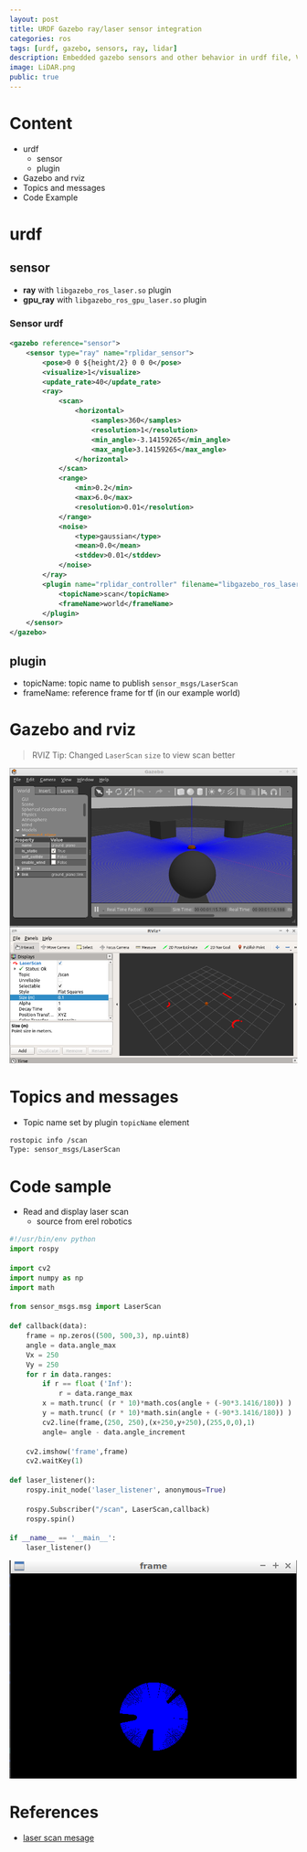 ```yaml
---
layout: post
title: URDF Gazebo ray/laser sensor integration
categories: ros
tags: [urdf, gazebo, sensors, ray, lidar]
description: Embedded gazebo sensors and other behavior in urdf file, View ray sensors in gazebo and rviz, Demo python Node to read sensor data
image: LiDAR.png
public: true
---
```

# Content
- urdf
  - sensor
  - plugin
- Gazebo and rviz
- Topics and messages
- Code Example

# urdf
## sensor
- **ray** with `libgazebo_ros_laser.so` plugin
- **gpu_ray** with `libgazebo_ros_gpu_laser.so` plugin
  
### Sensor urdf
```xml
<gazebo reference="sensor">
    <sensor type="ray" name="rplidar_sensor">
        <pose>0 0 ${height/2} 0 0 0</pose>
        <visualize>1</visualize>
        <update_rate>40</update_rate>
        <ray>
            <scan>
                <horizontal>
                    <samples>360</samples>
                    <resolution>1</resolution>
                    <min_angle>-3.14159265</min_angle>
                    <max_angle>3.14159265</max_angle>
                </horizontal>
            </scan>
            <range>
                <min>0.2</min>
                <max>6.0</max>
                <resolution>0.01</resolution>
            </range>
            <noise>
                <type>gaussian</type>
                <mean>0.0</mean>
                <stddev>0.01</stddev>
            </noise>
        </ray>
        <plugin name="rplidar_controller" filename="libgazebo_ros_laser.so">
            <topicName>scan</topicName>
            <frameName>world</frameName>
        </plugin>
    </sensor>
</gazebo>
```

## plugin
- topicName: topic name to publish `sensor_msgs/LaserScan`
- frameName: reference frame for tf (in our example world)


# Gazebo and rviz

> RVIZ Tip: Changed `LaserScan` `size` to view scan better 


![](/images/2019-05-17-08-56-22.png)

# Topics and messages
- Topic name set by plugin `topicName` element

```bash
rostopic info /scan
Type: sensor_msgs/LaserScan
```



# Code sample
- Read and display laser scan
  - source from erel robotics
  
```python
#!/usr/bin/env python
import rospy

import cv2
import numpy as np
import math

from sensor_msgs.msg import LaserScan

def callback(data):
    frame = np.zeros((500, 500,3), np.uint8)
    angle = data.angle_max
    Vx = 250
    Vy = 250
    for r in data.ranges:
        if r == float ('Inf'):
            r = data.range_max
        x = math.trunc( (r * 10)*math.cos(angle + (-90*3.1416/180)) )
        y = math.trunc( (r * 10)*math.sin(angle + (-90*3.1416/180)) )
        cv2.line(frame,(250, 250),(x+250,y+250),(255,0,0),1)
        angle= angle - data.angle_increment

    cv2.imshow('frame',frame)
    cv2.waitKey(1)

def laser_listener():
    rospy.init_node('laser_listener', anonymous=True)

    rospy.Subscriber("/scan", LaserScan,callback)
    rospy.spin()

if __name__ == '__main__':
    laser_listener()

```
![](/images/2019-05-17-09-10-02.png)


# References
- [laser scan mesage](https://answers.ros.org/question/198843/need-explanation-on-sensor_msgslaserscanmsg/)